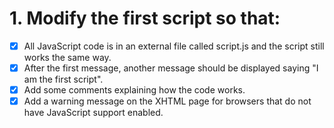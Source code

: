 # 1. Modify the first script so that:

* [X] All JavaScript code is in an external file called script.js and the script still works the same way.
* [X] After the first message, another message should be displayed saying "I am the first script".
* [X] Add some comments explaining how the code works.
* [X] Add a warning message on the XHTML page for browsers that do not have JavaScript support enabled.
